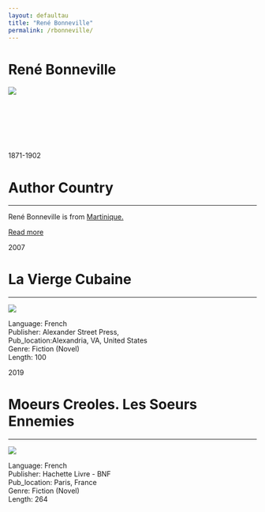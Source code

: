 ```yaml
---
layout: defaultau
title: "René Bonneville"
permalink: /rbonneville/
---
```

<!-- partial:index.partial.html -->
<div class="content">
    <h1>René Bonneville</h1>
    <div class="quote">
        <div><img src="NA" class="logo"></div>
    </div>
    <div class="timeline">
        <div style="padding-bottom:100px;"></div>
        <div class="block">
            <div class="date right"><p class="right"> 1871-1902 </p></div>
            <div class="dot"></div>
            <div class="left first">
            <div class="author_country">
                <h1>Author Country</h1><hr>
          <div class="aclocation">  <p>René Bonneville is from <a href="{{ site.baseurl }}/8">Martinique.</a></p></div>
              <div class="acreadmore">  <a href="https://fr.wikipedia.org/wiki/René_Bonneville" target="_blank">Read more</a></div>
            </div>
            </div>
        </div>
        <div class="block">
            <div class="date left"><p class="left">2007</p></div>
            <div class="dot"></div>
            <div class="right hide">
                <h1>La Vierge Cubaine</h1><hr>
                <p><img src="https://static.ammareal.fr/280/B-648-309.jpg"></p>
                <p>
                Language: French<br/>
                Publisher: Alexander Street Press,<br/>
                Pub_location:Alexandria, VA, United States<br/>
                Genre: Fiction (Novel)<br/>
                Length: 100</p>
            </div>
        </div>
        <div class="block">
            <div class="date right"><p class="right">2019</p></div>
            <div class="dot"></div>
            <div class="left hide">
                <h1>Moeurs Creoles. Les Soeurs Ennemies</h1><hr>
                <p><img src="https://imusic.b-cdn.net/images/item/original/639/9782329334639.jpg?rene-bonneville-2019-moeurs-creoles-les-soeurs-ennemies-paperback-book&class=scaled"></p>
                <p>Language: French<br/>
                Publisher: Hachette Livre - BNF<br/>
                Pub_location:  Paris, France<br/>
                Genre: Fiction (Novel)<br/>
                Length: 264</p>
            </div>
        </div>
  <!-- partial -->
<script src='https://cdnjs.cloudflare.com/ajax/libs/jquery/3.1.1/jquery.min.js'></script><script  src="{{ site.baseurl }}/assets/js/authorscript.js"></script>